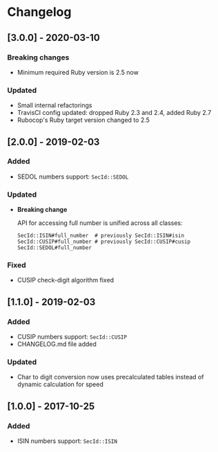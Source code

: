 # Changelog

## [3.0.0] - 2020-03-10

### Breaking changes

- Minimum required Ruby version is 2.5 now

### Updated

- Small internal refactorings
- TravisCI config updated: dropped Ruby 2.3 and 2.4, added Ruby 2.7
- Rubocop's Ruby target version changed to 2.5

## [2.0.0] - 2019-02-03

### Added

- SEDOL numbers support: `SecId::SEDOL`

### Updated

- **Breaking change**

    API for accessing full number is unified across all classes:

    ```
    SecId::ISIN#full_number  # previously SecId::ISIN#isin
    SecId::CUSIP#full_number # previously SecId::CUSIP#cusip
    SecId::SEDOL#full_number
    ```

### Fixed

- CUSIP check-digit algorithm fixed

## [1.1.0] - 2019-02-03

### Added

- CUSIP numbers support: `SecId::CUSIP`
- CHANGELOG.md file added

### Updated

- Char to digit conversion now uses precalculated tables instead of dynamic calculation for speed

## [1.0.0] - 2017-10-25

### Added

- ISIN numbers support: `SecId::ISIN`
